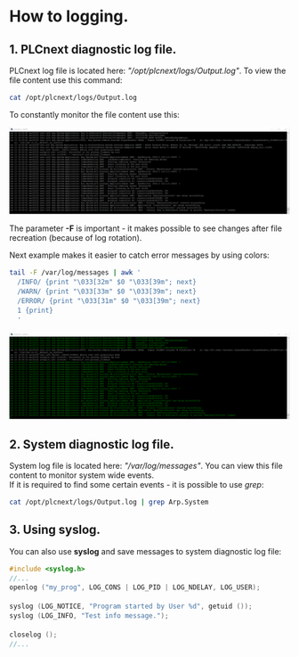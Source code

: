 # How to logging. #
## 1. **PLCnext** diagnostic log file. ##

PLCnext log file is located here: *"/opt/plcnext/logs/Output.log"*. To view the file content use this command:

```sh
cat /opt/plcnext/logs/Output.log
```

To constantly monitor the file content use this:

![tail -F /opt/plcnext/logs/Output.log](images/tail_F.gif)

The parameter **-F** is important - it makes possible to see changes after file recreation (because of log rotation).

Next example makes it easier to catch error messages by using colors:

```sh
tail -F /var/log/messages | awk '
  /INFO/ {print "\033[32m" $0 "\033[39m"; next}
  /WARN/ {print "\033[33m" $0 "\033[39m"; next}
  /ERROR/ {print "\033[31m" $0 "\033[39m"; next}
  1 {print}
  '
```

![colored tail -F](images/colored_tail_F.gif)

## 2. System diagnostic log file. ##

System log file is located here: *"/var/log/messages"*. You can view this file content to monitor system wide events.  
If it is required to find some certain events - it is possible to use *grep*:

```sh
cat /opt/plcnext/logs/Output.log | grep Arp.System
```

## 3. Using **syslog**. ##

You can also use **syslog** and save messages to system diagnostic log file:

```cpp
#include <syslog.h>
//...
openlog ("my_prog", LOG_CONS | LOG_PID | LOG_NDELAY, LOG_USER);

syslog (LOG_NOTICE, "Program started by User %d", getuid ());
syslog (LOG_INFO, "Test info message.");

closelog ();
//...
```